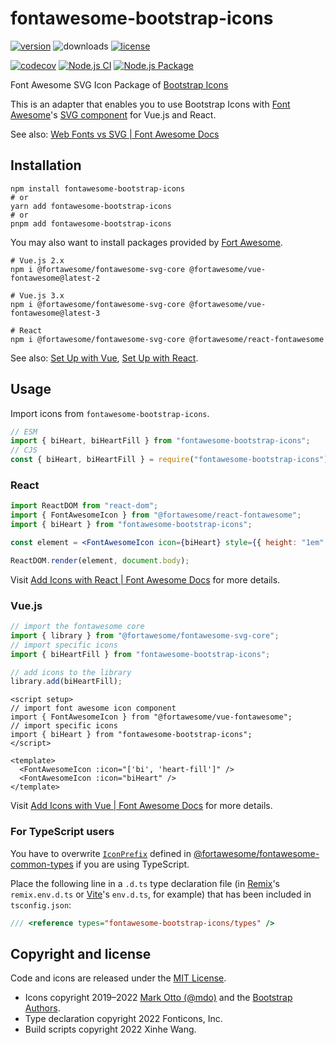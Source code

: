 # fontawesome-bootstrap-icons

[![version](https://img.shields.io/npm/v/fontawesome-bootstrap-icons?style=flat-square)](https://www.npmjs.com/package/fontawesome-bootstrap-icons)
![downloads](https://img.shields.io/npm/dm/fontawesome-bootstrap-icons?style=flat-square)
[![license](https://img.shields.io/github/license/wxh06/fontawesome-bootstrap-icons?style=flat-square)](https://github.com/wxh06/fontawesome-bootstrap-icons/blob/main/LICENSE)

[![codecov](https://codecov.io/gh/wxh06/fontawesome-bootstrap-icons/branch/main/graph/badge.svg)](https://codecov.io/gh/wxh06/fontawesome-bootstrap-icons)
[![Node.js CI](https://github.com/wxh06/fontawesome-bootstrap-icons/actions/workflows/node.js.yml/badge.svg)](https://github.com/wxh06/fontawesome-bootstrap-icons/actions/workflows/node.js.yml)
[![Node.js Package](https://github.com/wxh06/fontawesome-bootstrap-icons/actions/workflows/npm-publish.yml/badge.svg)](https://github.com/wxh06/fontawesome-bootstrap-icons/actions/workflows/npm-publish.yml)

Font Awesome SVG Icon Package of [Bootstrap Icons](https://icons.getbootstrap.com/)

This is an adapter that enables you to use Bootstrap Icons with [Font Awesome](https://fontawesome.com/)'s [SVG component](https://fontawesome.com/docs/web/dig-deeper/svg-core) for Vue.js and React.

See also: [Web Fonts vs SVG | Font Awesome Docs](https://fontawesome.com/docs/web/dig-deeper/webfont-vs-svg)

## Installation

```shell
npm install fontawesome-bootstrap-icons
# or
yarn add fontawesome-bootstrap-icons
# or
pnpm add fontawesome-bootstrap-icons
```

You may also want to install packages provided by [Fort Awesome](https://www.npmjs.com/org/fortawesome).

```shell
# Vue.js 2.x
npm i @fortawesome/fontawesome-svg-core @fortawesome/vue-fontawesome@latest-2

# Vue.js 3.x
npm i @fortawesome/fontawesome-svg-core @fortawesome/vue-fontawesome@latest-3

# React
npm i @fortawesome/fontawesome-svg-core @fortawesome/react-fontawesome
```

See also: [Set Up with Vue](https://fontawesome.com/docs/web/use-with/vue), [Set Up with React](https://fontawesome.com/docs/web/use-with/react).

## Usage

Import icons from `fontawesome-bootstrap-icons`.

```javascript
// ESM
import { biHeart, biHeartFill } from "fontawesome-bootstrap-icons";
// CJS
const { biHeart, biHeartFill } = require("fontawesome-bootstrap-icons");
```

### React

```jsx
import ReactDOM from "react-dom";
import { FontAwesomeIcon } from "@fortawesome/react-fontawesome";
import { biHeart } from "fontawesome-bootstrap-icons";

const element = <FontAwesomeIcon icon={biHeart} style={{ height: "1em" }} />;

ReactDOM.render(element, document.body);
```

Visit [Add Icons with React | Font Awesome Docs](https://fontawesome.com/docs/web/use-with/react/add-icons) for more details.

### Vue.js

```javascript
// import the fontawesome core
import { library } from "@fortawesome/fontawesome-svg-core";
// import specific icons
import { biHeartFill } from "fontawesome-bootstrap-icons";

// add icons to the library
library.add(biHeartFill);
```

```vue
<script setup>
// import font awesome icon component
import { FontAwesomeIcon } from "@fortawesome/vue-fontawesome";
// import specific icons
import { biHeart } from "fontawesome-bootstrap-icons";
</script>

<template>
  <FontAwesomeIcon :icon="['bi', 'heart-fill']" />
  <FontAwesomeIcon :icon="biHeart" />
</template>
```

Visit [Add Icons with Vue | Font Awesome Docs](https://fontawesome.com/docs/web/use-with/vue/add-icons) for more details.

### For TypeScript users

You have to overwrite [`IconPrefix`](https://github.com/FortAwesome/Font-Awesome/blob/6.x/js-packages/%40fortawesome/fontawesome-common-types/index.d.ts) defined in [@fortawesome/fontawesome-common-types](https://www.npmjs.com/package/@fortawesome/fontawesome-common-types) if you are using TypeScript.

Place the following line in a `.d.ts` type declaration file (in [Remix](https://remix.run/)'s `remix.env.d.ts` or [Vite](https://vitejs.dev/)'s `env.d.ts`, for example) that has been included in `tsconfig.json`:

```typescript
/// <reference types="fontawesome-bootstrap-icons/types" />
```

## Copyright and license

Code and icons are released under the [MIT License](https://opensource.org/licenses/MIT).

- Icons copyright 2019–2022 [Mark Otto (@mdo)](https://github.com/mdo) and the [Bootstrap Authors](https://github.com/twbs/icons/graphs/contributors).
- Type declaration copyright 2022 Fonticons, Inc.
- Build scripts copyright 2022 Xinhe Wang.
